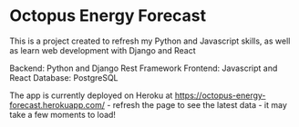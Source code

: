 # Octopus Energy Forecast

This is a project created to refresh my Python and Javascript skills, as well as learn web development with Django and React

Backend: Python and Django Rest Framework
Frontend: Javascript and React
Database: PostgreSQL

The app is currently deployed on Heroku at https://octopus-energy-forecast.herokuapp.com/ - refresh the page to see the latest data - it may take a few moments to load!
